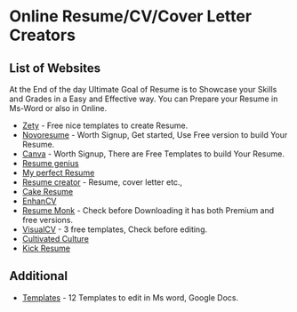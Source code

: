 # Online Resume/CV/Cover Letter Creators

## List of Websites

At the End of the day Ultimate Goal of Resume is to Showcase your Skills and Grades in a Easy and Effective way. 
You can Prepare your Resume in Ms-Word or also in Online.  

* [Zety](https://zety.com/resume-builder) - Free nice templates to create Resume.
* [Novoresume](https://novoresume.com/) - Worth Signup, Get started, Use Free version to build Your Resume.
* [Canva](https://www.canva.com/tools/cv-maker-v1/) - Worth Signup, There are Free Templates to build Your Resume.
* [Resume genius](https://resumegenius.com/)
* [My perfect Resume](https://www.myperfectresume.com/)
* [Resume creator](https://www.resume.com/) - Resume, cover letter etc.,
* [Cake Resume](https://www.cakeresume.com/en)
* [EnhanCV](https://enhancv.com/) 
* [Resume Monk](https://www.resumonk.com/) - Check before Downloading it has both Premium and free versions.
* [VisualCV](https://www.visualcv.com/) - 3 free templates, Check before editing.
* [Cultivated Culture](https://cultivatedculture.com/resume-templates/)
* [Kick Resume](https://www.kickresume.com/en/)


## Additional

* [Templates](https://drive.google.com/file/d/1uO1uRBPJ1ENhhXBtSXKXI5RdkWlYy9C7/view?usp=sharing) - 12 Templates to edit in Ms word, Google Docs.

